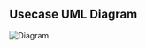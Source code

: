 ## Usecase UML Diagram

![Diagram](https://www.planttext.com/api/plantuml/svg/XLFDIiD04BxlKomzsKDU8HWqIf62j5Gl0GacIg7TGB95f0fj12yAWdWJLF05OjjWjN-lCFj6pcv-R0BL3LbcPsQ_xzkPNK88sGwuxVDUjqC8R_EEImyEQmtpg6OUKukrckQEqJJfRitORnXrGdptbDli7DCCvh6JFTVcFTyD-eJYs89NCO2b6C8Svr0Cggdx3M8OmrGCfHCYSOlsGnPyXgKCmg9AhjS9Me7hvmGqOtWKT_0bGfXQJ0mfHF2DNoHkO87EACDyGimF38wGA1Jt5eCN37_Ytb6MyWuJJ9Zb2GMaafIwvwnfwMyaMU7fObYXVuB_2D52NCz-prec_NV39eu9bZYMEl_2pPCAXp6SRhlSESM4n5A00fWhIR7gLeZDnBR2N079lbCxe1LfN7QzNc0ncWpPiGgHiqf8bgfsQgqictleL1eI56bLy1ucBgtZdd7jIazAdcxM7E-2IQT4JF1pbrH1KbMQfXUlPPghwSNBbC5gUgcpcGY9KwWIFXENEUgH5CSF)
